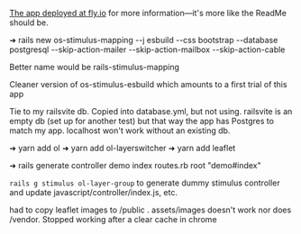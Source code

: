[The app deployed at fly.io](https://rails-openlayers-leaflet.fly.dev) for more information—it's more like the ReadMe should be.

➜ rails new os-stimulus-mapping --j esbuild --css bootstrap --database postgresql --skip-action-mailer --skip-action-mailbox --skip-action-cable

Better name would be rails-stimulus-mapping

Cleaner version of os-stimulus-esbuild which amounts to a first trial of this app

Tie to my railsvite db. Copied into database.yml, but not using. railsvite is an empty db (set up for another test) but that way the app has Postgres to match my app. localhost won't work without an existing db.

➜ yarn add ol
➜ yarn add ol-layerswitcher
➜ yarn add leaflet

➜ rails generate controller demo index
routes.rb root "demo#index"

`rails g stimulus ol-layer-group` to generate dummy stimulus controller and update javascript/controller/index.js, etc.

had to copy leaflet images to /public . assets/images doesn't work nor does /vendor.
Stopped working after a clear cache in chrome
